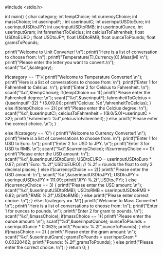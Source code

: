 #include <stdio.h>

int main() {
  char category;
  int tempChoice;
  int currencyChoice;
  int massChoice;
  int userinputF; ;
  int userinputC;
  int userinputUSDtoEuro;
  int userinputUSDtoJPY;
  int userinputUSDtoRMB;
  int userinputOunce;
  int userinputGram;
  int fahrenheitToCelcius;
  int celciusToFahrenheit;
  float USDtoEURO ;
  float USDtoJPY;
  float USDtoRMB;
  float ounceToPounds;
  float gramsToPounds;

  printf("Welcome to Unit Converter! \n");
  printf("Here is a list of conversation to choose from: \n");
  printf("Temperature(T),Currency(C),Mass(M) \n");
  printf("Please enter the letter you want to convert.\n");
  scanf("%c",&category);

  if(category == 'T'){
      printf("Welcome to Temperature Converter! \n");
      printf("Here is a list of conversations to choose from: \n");
      printf("Enter 1 for Fahrenheit to Celsius. \n");
      printf("Enter 2 for Celsius to Fahrenheit. \n");
      scanf("%d",&tempChoice);
      if(tempChoice == 1){
          printf("Please enter the Fahrenheit degree: \n");
          scanf("%d",&userinputF);
          fahrenheitToCelcius =  ((userinputF-32) * (5.0/9.0));
          printf("Celcius: %d",fahrenheitToCelcius);
      }
      else if(tempChoice == 2){
        printf("Please enter the Celcius degree: \n");
        scanf("%d",&userinputC);
        celciusToFahrenheit = ((9.0/5.0)*userinputC + 32);
        printf("Fahrenheit: %d",celciusToFahrenheit);
      }
      else
        printf("Please enter the correct choice. \n");
  }

  else if(category == 'C') {
      printf("Welcome to Currency Converter! \n");
      printf("Here is a list of conversations to choose from: \n");
      printf("Enter 1 for USD to Euro. \n");
      printf("Enter 2 for USD to JPY. \n");
      printf("Enter 3 for USD to RMB. \n");
      scanf("%d",&currencyChoice);
      if(currencyChoice == 1){
          printf("Please enter the USD amount: \n");
          scanf("%d",&userinputUSDtoEuro);
          USDtoEURO = userinputUSDtoEuro * 0.87;
          printf("Euro: %.2f",USDtoEURO); // %.2f = rounds the float to only 2 decimal places;
      }
      else if(currencyChoice == 2){
          printf("Please enter the USD amount: \n");
          scanf("%d",&userinputUSDtoJPY);
          USDtoJPY = userinputUSDtoJPY * 111.09;
          printf("JPY: %.2f",USDtoJPY);
      }
      else if(currencyChoice == 3) {
        printf("Please enter the USD amount: \n");
        scanf("%d",&userinputUSDtoRMB);
        USDtoRMB = userinputUSDtoRMB * 6.82;
        printf("RMB: %.2f",USDtoRMB);
      }
      else
        printf("Please enter correct choice. \n");
   }
  else if(category == 'M'){
      printf("Welcome to Mass Converter! \n");
      printf("Here is a list of conversations to choose from: \n");
      printf("Enter 1 for ounces to pounds. \n");
      printf("Enter 2 for gram to pounds. \n");
      scanf("%d",&massChoice);
      if(massChoice == 1){
          printf("Please enter the ounce amount: \n");
          scanf("%d",&userinputOunce);
          ounceToPounds = userinputOunce * 0.0625;
          printf("Pounds: %.2f",ounceToPounds);
      }
      else if(massChoice == 2) {
          printf("Please enter the gram amount: \n");
          scanf("%d",&userinputGram);
          gramsToPounds = userinputGram * 0.00220462;
          printf("Pounds: %.2f",gramsToPounds);
      }
      else
        printf("Please enter the correct choice. \n");
   }
  return 0;
}
